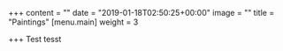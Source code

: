 +++
content = ""
date = "2019-01-18T02:50:25+00:00"
image = ""
title = "Paintings"
[menu.main]
weight = 3

+++
Test tesst